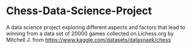 # Chess-Data-Science-Project
A data science project exploring different aspects and factors that lead to winning from a data set of
20000 games collected on Lichess.org by Mitchell J. from https://www.kaggle.com/datasets/datasnaek/chess

